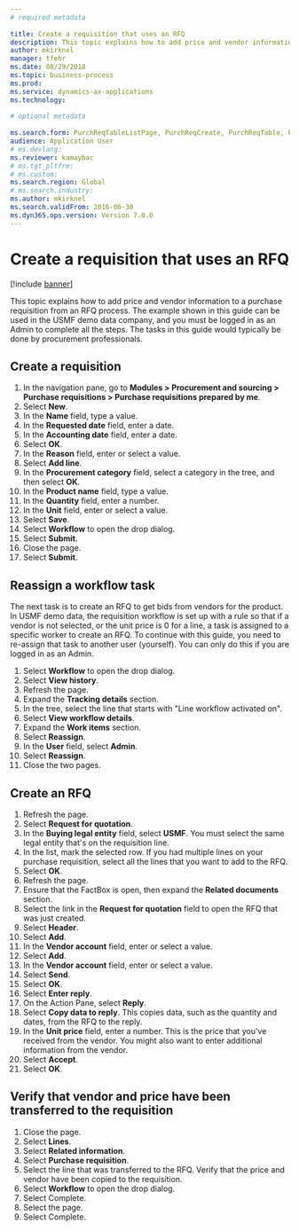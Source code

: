 ```yaml
--- 
# required metadata 
 
title: Create a requisition that uses an RFQ
description: This topic explains how to add price and vendor information to a purchase requisition from an RFQ process. 
author: mkirknel
manager: tfehr 
ms.date: 08/29/2018
ms.topic: business-process 
ms.prod:  
ms.service: dynamics-ax-applications 
ms.technology:  
 
# optional metadata 
 
ms.search.form: PurchReqTableListPage, PurchReqCreate, PurchReqTable, PurchReqLineRelatedDocuments, EcoResCategorySingleLookup, PurchReqWorkflowDropDialog, WorkflowSubmitDialog, WorkflowStatus, WorkflowWorkItemActionDialog, WorkflowUserListLookup, PurchReqCopyRFQ, SysDataAreaSelectLookup, PurchRFQCaseTable, PurchRFQEditLines, PurchRFQReplyTable, UnitOfMeasureLookup   
audience: Application User 
# ms.devlang:  
ms.reviewer: kamaybac
# ms.tgt_pltfrm:  
# ms.custom:  
ms.search.region: Global
# ms.search.industry: 
ms.author: mkirknel
ms.search.validFrom: 2016-06-30 
ms.dyn365.ops.version: Version 7.0.0 
---
```

# Create a requisition that uses an RFQ

[!include [banner](../../includes/banner.md)]

This topic explains how to add price and vendor information to a purchase requisition from an RFQ process. The example shown in this guide can be used in the USMF demo data company, and you must be logged in as an Admin to complete all the steps. The tasks in this guide would typically be done by procurement professionals.


## Create a requisition
1. In the navigation pane, go to **Modules > Procurement and sourcing > Purchase requisitions > Purchase requisitions prepared by me**.
2. Select **New**.
3. In the **Name** field, type a value.
4. In the **Requested date** field, enter a date.
5. In the **Accounting date** field, enter a date.
6. Select **OK**.
7. In the **Reason** field, enter or select a value.
8. Select **Add line**.
9. In the **Procurement category** field, select a category in the tree, and then select **OK**.
10. In the **Product name** field, type a value.
11. In the **Quantity** field, enter a number.
12. In the **Unit** field, enter or select a value.
13. Select **Save**.
14. Select **Workflow** to open the drop dialog.
15. Select **Submit**.
16. Close the page.
17. Select **Submit**.

## Reassign a workflow task
The next task is to create an RFQ to get bids from vendors for the product. In USMF demo data, the requisition workflow is set up with a rule so that if a vendor is not selected, or the unit price is 0 for a line, a task is assigned to a specific worker to create an RFQ. To continue with this guide, you need to re-assign that task to another user (yourself). You can only do this if you are logged in as an Admin.  

1. Select **Workflow** to open the drop dialog.
2. Select **View history**.
3. Refresh the page.
4. Expand the **Tracking details** section.
5. In the tree, select the line that starts with "Line workflow activated on".
6. Select **View workflow details**.
7. Expand the **Work items** section.
8. Select **Reassign**.
9. In the **User** field, select **Admin**.
10. Select **Reassign**.
11. Close the two pages.

## Create an RFQ

1. Refresh the page.
2. Select **Request for quotation**.
3. In the **Buying legal entity** field, select **USMF**. You must select the same legal entity that's on the requisition line.  
4. In the list, mark the selected row. If you had multiple lines on your purchase requisition, select all the lines that you want to add to the RFQ.  
5. Select **OK**.
6. Refresh the page.
7. Ensure that the FactBox is open, then expand the **Related documents** section.
8. Select the link in the **Request for quotation** field to open the RFQ that was just created.
9. Select **Header**.
10. Select **Add**.
11. In the **Vendor account** field, enter or select a value.
12. Select **Add**.
13. In the **Vendor account** field, enter or select a value.
14. Select **Send**.
15. Select **OK**.
16. Select **Enter reply**.
17. On the Action Pane, select **Reply**.
18. Select **Copy data to reply**. This copies data, such as the quantity and dates, from the RFQ to the reply.  
19. In the **Unit price** field, enter a number. This is the price that you've received from the vendor. You might also want to enter additional information from the vendor.  
20. Select **Accept**.
21. Select **OK**.

## Verify that vendor and price have been transferred to the requisition
1. Close the page.
2. Select **Lines**.
3. Select **Related information**.
4. Select **Purchase requisition**.
5. Select the line that was transferred to the RFQ. Verify that the price and vendor have been copied to the requisition.  
6. Select **Workflow** to open the drop dialog.
7. Select Complete.
8. Select the page.
9. Select Complete.

